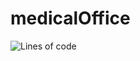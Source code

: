 # medicalOffice
![Lines of code](https://img.shields.io/tokei/lines/github/Elafifiyoussef/medicalOffice)


